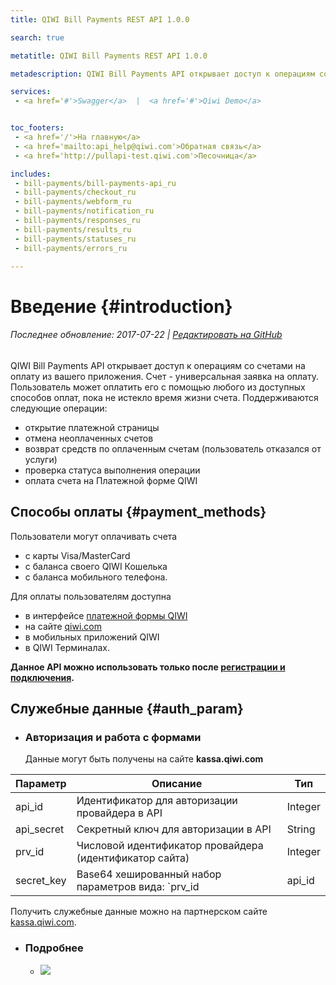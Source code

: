 ```yaml
---
title: QIWI Bill Payments REST API 1.0.0

search: true

metatitle: QIWI Bill Payments REST API 1.0.0

metadescription: QIWI Bill Payments API открывает доступ к операциям со счетами на оплату из вашего приложения. Счет - универсальная заявка на оплату. Пользователь может оплатить его с помощью любого из доступных способов оплат, пока не истекло время жизни счета. В API поддерживаются операции выставления и отмены счетов, возврата средств по счетам, а также проверки статуса выполнения операций.

services:
 - <a href='#'>Swagger</a>  |  <a href='#'>Qiwi Demo</a>


toc_footers:
 - <a href='/'>На главную</a>
 - <a href='mailto:api_help@qiwi.com'>Обратная связь</a>
 - <a href='http://pullapi-test.qiwi.com'>Песочница</a>

includes:
 - bill-payments/bill-payments-api_ru
 - bill-payments/checkout_ru
 - bill-payments/webform_ru
 - bill-payments/notification_ru
 - bill-payments/responses_ru
 - bill-payments/results_ru
 - bill-payments/statuses_ru
 - bill-payments/errors_ru

---
```


# Введение {#introduction}

###### Последнее обновление: 2017-07-22 | [Редактировать на GitHub](https://github.com/QIWI-API/bill-payments-rest-api-docs/blob/master/payments-rest-api_ru.html.md)

QIWI Bill Payments API открывает доступ к операциям со счетами на оплату из вашего приложения. Счет - универсальная заявка на оплату. Пользователь может оплатить его с помощью любого из доступных способов оплат, пока не истекло время жизни счета. Поддерживаются следующие операции:

* открытие платежной страницы
* отмена неоплаченных счетов
* возврат средств по оплаченным счетам (пользователь отказался от услуги)
* проверка статуса выполнения операции
* оплата счета на Платежной форме QIWI

## Способы оплаты {#payment_methods}

Пользователи могут оплачивать счета
* с карты Visa/MasterCard
* с баланса своего QIWI Кошелька
* с баланса мобильного телефона.

Для оплаты пользователям доступна    
* в интерфейсе [платежной формы QIWI](https://oplata.qiwi.com)
* на сайте [qiwi.com](https://qiwi.com)
* в мобильных приложений QIWI    
* в QIWI Терминалах.

**Данное API можно использовать только после [регистрации и подключения](https://kassa.qiwi.com).**


## Служебные данные {#auth_param}

<ul class="nestedList params">
    <li><h3>Авторизация и работа с формами</h3><span>Данные могут быть получены на сайте <strong>kassa.qiwi.com</strong></span>
    </li>
</ul>

Параметр|Описание|Тип
 ---------|--------|---
 api_id | Идентификатор для авторизации провайдера в API | Integer
 api_secret | Секретный ключ для авторизации в API| String
 prv_id | Числовой идентификатор провайдера (идентификатор сайта) | Integer
 secret_key | Base64 хешированный набор параметров вида: `prv_id|api_id|md5(api_secret)`| String


<aside class="notice">
Получить служебные данные можно на партнерском сайте <a href='http://kassa.qiwi.com'>kassa.qiwi.com</a>.

<ul class="nestedList notice_image">
    <li><h3>Подробнее</h3>
        <ul>
             <li><img src="/images/pull_rest_auth.png" /></li>
        </ul>
    </li>
</ul>

</aside>



                               	
